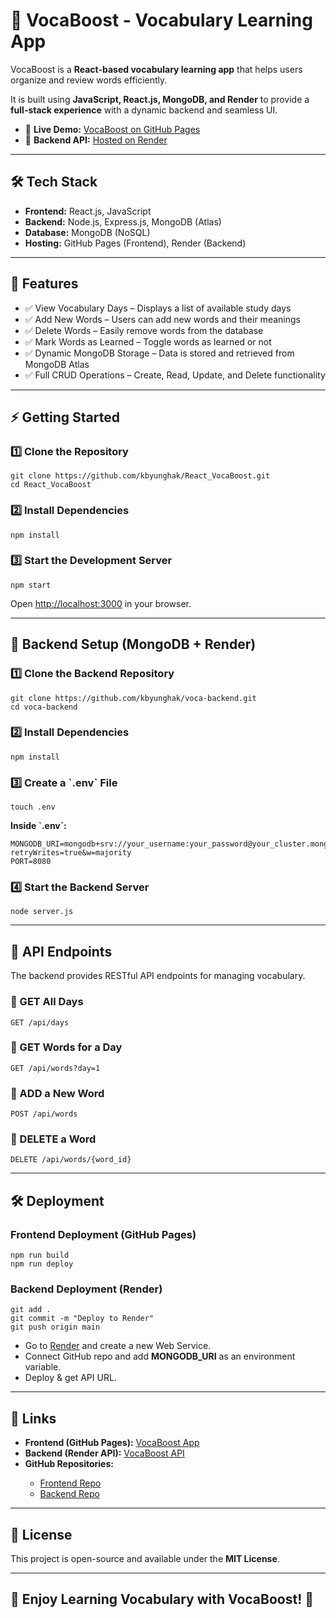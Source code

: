 <!DOCTYPE html>
<html lang="en">
<head>
    <meta charset="UTF-8">
    <meta name="viewport" content="width=device-width, initial-scale=1.0">
</head>
<body>

<h1>📌 VocaBoost - Vocabulary Learning App</h1>
<p>VocaBoost is a <b>React-based vocabulary learning app</b> that helps users organize and review words efficiently.</p>
<p>It is built using <b>JavaScript, React.js, MongoDB, and Render</b> to provide a <b>full-stack experience</b> with a dynamic backend and seamless UI.</p>

<ul>
    <li>🚀 <b>Live Demo:</b> <a href="https://kbyunghak.github.io/React_VocaBoost/">VocaBoost on GitHub Pages</a></li>
    <li>🔗 <b>Backend API:</b> <a href="https://voca-backend-i7hh.onrender.com/api/days">Hosted on Render</a></li>
</ul>

<hr>

<h2>🛠 Tech Stack</h2>
<ul>
    <li><b>Frontend:</b> React.js, JavaScript</li>
    <li><b>Backend:</b> Node.js, Express.js, MongoDB (Atlas)</li>
    <li><b>Database:</b> MongoDB (NoSQL)</li>
    <li><b>Hosting:</b> GitHub Pages (Frontend), Render (Backend)</li>
</ul>

<hr>

<h2>📂 Features</h2>
<ul>
    <li>✅ View Vocabulary Days – Displays a list of available study days</li>
    <li>✅ Add New Words – Users can add new words and their meanings</li>
    <li>✅ Delete Words – Easily remove words from the database</li>
    <li>✅ Mark Words as Learned – Toggle words as learned or not</li>
    <li>✅ Dynamic MongoDB Storage – Data is stored and retrieved from MongoDB Atlas</li>
    <li>✅ Full CRUD Operations – Create, Read, Update, and Delete functionality</li>
</ul>

<hr>

<h2>⚡ Getting Started</h2>
<h3>1️⃣ Clone the Repository</h3>
<pre><code>git clone https://github.com/kbyunghak/React_VocaBoost.git
cd React_VocaBoost</code></pre>

<h3>2️⃣ Install Dependencies</h3>
<pre><code>npm install</code></pre>

<h3>3️⃣ Start the Development Server</h3>
<pre><code>npm start</code></pre>

<p>Open <a href="http://localhost:3000">http://localhost:3000</a> in your browser.</p>

<hr>

<h2>🚀 Backend Setup (MongoDB + Render)</h2>
<h3>1️⃣ Clone the Backend Repository</h3>
<pre><code>git clone https://github.com/kbyunghak/voca-backend.git
cd voca-backend</code></pre>

<h3>2️⃣ Install Dependencies</h3>
<pre><code>npm install</code></pre>

<h3>3️⃣ Create a `.env` File</h3>
<pre><code>touch .env</code></pre>

<p><b>Inside `.env`:</b></p>
<pre><code>MONGODB_URI=mongodb+srv://your_username:your_password@your_cluster.mongodb.net/Develop?retryWrites=true&w=majority
PORT=8080</code></pre>

<h3>4️⃣ Start the Backend Server</h3>
<pre><code>node server.js</code></pre>

<hr>

<h2>📡 API Endpoints</h2>
<p>The backend provides RESTful API endpoints for managing vocabulary.</p>

<h3>📌 GET All Days</h3>
<pre><code>GET /api/days</code></pre>

<h3>📌 GET Words for a Day</h3>
<pre><code>GET /api/words?day=1</code></pre>

<h3>📌 ADD a New Word</h3>
<pre><code>POST /api/words</code></pre>

<h3>📌 DELETE a Word</h3>
<pre><code>DELETE /api/words/{word_id}</code></pre>

<hr>

<h2>🛠 Deployment</h2>

<h3>Frontend Deployment (GitHub Pages)</h3>
<pre><code>npm run build
npm run deploy</code></pre>

<h3>Backend Deployment (Render)</h3>
<pre><code>git add .
git commit -m "Deploy to Render"
git push origin main</code></pre>

<ul>
    <li>Go to <a href="https://render.com/">Render</a> and create a new Web Service.</li>
    <li>Connect GitHub repo and add <b>MONGODB_URI</b> as an environment variable.</li>
    <li>Deploy & get API URL.</li>
</ul>

<hr>

<h2>🔗 Links</h2>
<ul>
    <li><b>Frontend (GitHub Pages):</b> <a href="https://kbyunghak.github.io/React_VocaBoost/">VocaBoost App</a></li>
    <li><b>Backend (Render API):</b> <a href="https://voca-backend-i7hh.onrender.com/api/days">VocaBoost API</a></li>
    <li><b>GitHub Repositories:</b></li>
    <ul>
        <li><a href="https://github.com/kbyunghak/React_VocaBoost">Frontend Repo</a></li>
        <li><a href="https://github.com/kbyunghak/voca-backend">Backend Repo</a></li>
    </ul>
</ul>

<hr>

<h2>📜 License</h2>
<p>This project is open-source and available under the <b>MIT License</b>.</p>

<hr>

<h2>🎉 Enjoy Learning Vocabulary with VocaBoost! 🚀</h2>

</body>
</html>
